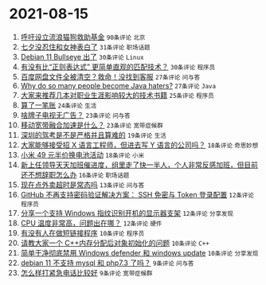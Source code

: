 # 2021-08-15

1. [呼吁设立流浪猫狗救助基金](https://www.v2ex.com/t/795876) `90条评论` `北京`
1. [七夕没忍住和女神表白了](https://www.v2ex.com/t/795882) `31条评论` `职场话题`
1. [Debian 11 Bullseye 出了](https://www.v2ex.com/t/795840) `30条评论` `Linux`
1. [有没有比“正则表达式” 更简单直观的匹配技术？](https://www.v2ex.com/t/795888) `30条评论` `程序员`
1. [百度网盘文件全被清空？救命！没找到客服](https://www.v2ex.com/t/795851) `27条评论` `问与答`
1. [Why do so many people become Java haters?](https://www.v2ex.com/t/795881) `27条评论` `Java`
1. [大家来推荐几本对职业生涯影响较大的技术书籍](https://www.v2ex.com/t/795885) `25条评论` `程序员`
1. [算了一笔账](https://www.v2ex.com/t/795924) `24条评论` `生活`
1. [啥牌子电视无广告？](https://www.v2ex.com/t/795884) `23条评论` `问与答`
1. [移动宽带融合加速是什么？](https://www.v2ex.com/t/795841) `23条评论` `宽带症候群`
1. [深圳的驾考是不是严格并且算难的](https://www.v2ex.com/t/795890) `19条评论` `生活`
1. [大家能够接受招 X 语言工程师，但进去写 Y 语言的公司吗？](https://www.v2ex.com/t/795908) `18条评论` `奇思妙想`
1. [小米 49 元半价换电池活动](https://www.v2ex.com/t/795866) `18条评论` `小米`
1. [新上任领导天天加班催进度，组里走了快一半人，个人非常反感加班，但目前还不想辞职怎么办](https://www.v2ex.com/t/795910) `16条评论` `职场话题`
1. [现在点外卖超时是常态吗](https://www.v2ex.com/t/795914) `13条评论` `问与答`
1. [GitHub 不再支持密码验证解决方案： SSH 免密与 Token 登录配置](https://www.v2ex.com/t/795911) `12条评论` `程序员`
1. [分享一个支持 Windows 指纹识别开机的显示器支架](https://www.v2ex.com/t/795900) `12条评论` `分享发现`
1. [CPU 温度非常高，问题出在哪？](https://www.v2ex.com/t/795868) `12条评论` `硬件`
1. [有没有人在做短链接程序](https://www.v2ex.com/t/795877) `10条评论` `程序员`
1. [请教大家一个 C++内存分配后对象初始化的问题](https://www.v2ex.com/t/795873) `10条评论` `C++`
1. [简单干净彻底禁用 Windows defender 和 windows update](https://www.v2ex.com/t/795860) `10条评论` `分享发现`
1. [debian 11 不支持 mysql 和 php7.3 了吗？](https://www.v2ex.com/t/795913) `9条评论` `问与答`
1. [怎么样打紧急电话比较好](https://www.v2ex.com/t/795902) `9条评论` `宽带症候群`
